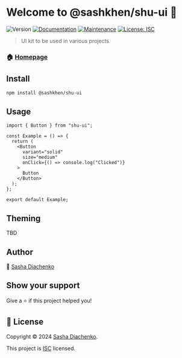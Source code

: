 # Welcome to @sashkhen/shu-ui 👋

![Version](https://img.shields.io/badge/version-1.0.8-blue.svg?cacheSeconds=2592000)
[![Documentation](https://img.shields.io/badge/documentation-yes-brightgreen.svg)](https://github.com/sashkhen/shu-ui#readme)
[![Maintenance](https://img.shields.io/badge/Maintained%3F-yes-green.svg)](https://github.com/sashkhen/shu-ui/graphs/commit-activity)
[![License: ISC](https://img.shields.io/badge/License-ISC-blue.svg)](https://github.com/sashkhen/shu-ui/blob/master/LICENSE)

> UI kit to be used in various projects

### 🏠 [Homepage](https://github.com/sashkhen/shu-ui#readme)

## Install

```sh
npm install @sashkhen/shu-ui
```

## Usage

```tsx
import { Button } from "shu-ui";

const Example = () => {
  return (
    <Button
      variant="solid"
      size="medium"
      onClick={() => console.log("Clicked")}
    >
      Button
    </Button>
  );
};

export default Example;
```

## Theming

TBD

## Author

👤 [Sasha Diachenko](https://github.com/sashkhen)

## Show your support

Give a ⭐️ if this project helped you!

## 📝 License

Copyright © 2024 [Sasha Diachenko](https://github.com/sashkhen).

This project is [ISC](https://github.com/sashkhen/shu-ui/blob/master/LICENSE) licensed.
